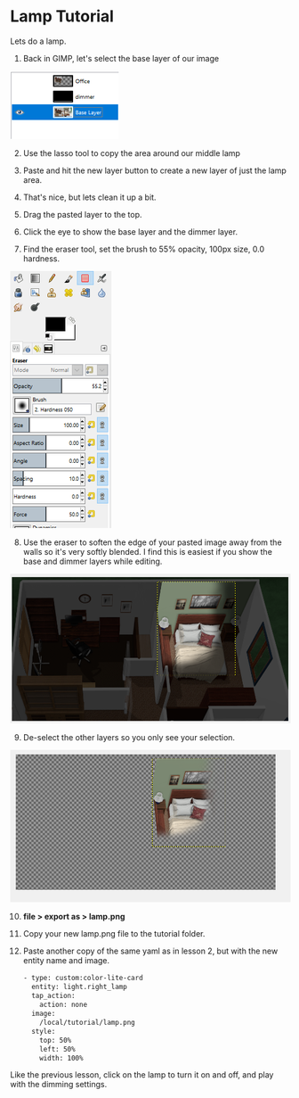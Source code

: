 # Lamp Tutorial

Lets do a lamp.


1. Back in GIMP, let's select the base layer of our image

![layer](layer.png)

2. Use the lasso tool to copy the area around our middle lamp

3. Paste and hit the new layer button to create a new layer of just the lamp area.


4. That's nice, but lets clean it up a bit.   

5. Drag the pasted layer to the top.

6. Click the eye to show the base layer and the dimmer layer.

7. Find the eraser tool,  set the brush to 55% opacity, 100px size, 0.0 hardness.

![Eraser](eraserbrush.png)

8. Use the eraser to soften the edge of your pasted image away from the walls so it's very softly blended.  I find this is easiest if you show the base and dimmer layers while editing.

![Clean Edges](cleanedge.png)

9. De-select the other layers so you only see your selection.


![my layer only](justlamp.png)


10. **file > export as > lamp.png**



11. Copy your new lamp.png file to the tutorial folder.
 
 
12. Paste another copy of the same yaml as in lesson 2, but with the new entity name and image.

        - type: custom:color-lite-card
          entity: light.right_lamp
          tap_action:
            action: none    
          image:
            /local/tutorial/lamp.png   
          style:
            top: 50%
            left: 50%
            width: 100%    
			
			
Like the previous lesson,  click on the lamp to turn it on and off, and play with the dimming settings.

			
